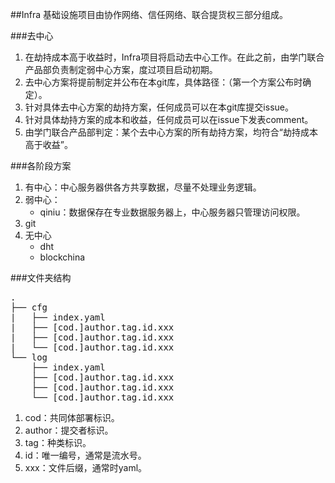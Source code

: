 ##Infra
基础设施项目由协作网络、信任网络、联合提货权三部分组成。

###去中心
1. 在劫持成本高于收益时，Infra项目将启动去中心工作。在此之前，由学门联合产品部负责制定弱中心方案，度过项目启动初期。
2. 去中心方案将提前制定并公布在本git库，具体路径：（第一个方案公布时确定）。
3. 针对具体去中心方案的劫持方案，任何成员可以在本git库提交issue。
4. 针对具体劫持方案的成本和收益，任何成员可以在issue下发表comment。
5. 由学门联合产品部判定：某个去中心方案的所有劫持方案，均符合“劫持成本高于收益”。

###各阶段方案
1. 有中心：中心服务器供各方共享数据，尽量不处理业务逻辑。
2. 弱中心：
	* qiniu：数据保存在专业数据服务器上，中心服务器只管理访问权限。
3. git
4. 无中心
	* dht
	* blockchina

###文件夹结构
<pre>
.
├── cfg
|   ├── index.yaml
|   ├── [cod.]author.tag.id.xxx
|   ├── [cod.]author.tag.id.xxx
|   └── [cod.]author.tag.id.xxx
└── log
    ├── index.yaml
    ├── [cod.]author.tag.id.xxx
    ├── [cod.]author.tag.id.xxx
    └── [cod.]author.tag.id.xxx
</pre>
1. cod：共同体部署标识。
2. author：提交者标识。
3. tag：种类标识。
4. id：唯一编号，通常是流水号。
5. xxx：文件后缀，通常时yaml。